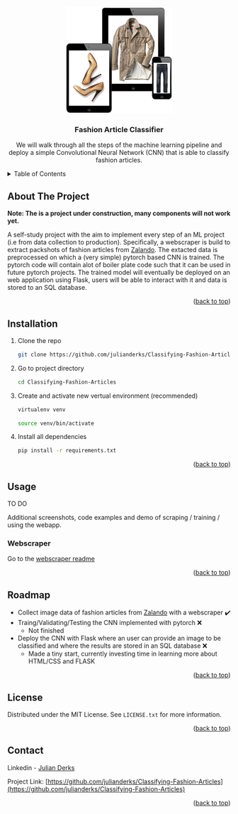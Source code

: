 <div id="top"></div>

<!-- PROJECT LOGO -->
<br />
<div align="center">
  <a href="https://github.com/julianderks/Classifying-Fashion-Articles">
    <img src="misc/images/logo.png" alt="Logo" width="240" height="240">
  </a>

  <h3 align="center">Fashion Article Classifier</h3>

  <p align="center">
    We will walk through all the steps of the machine learning pipeline and deploy a simple Convolutional Neural Network (CNN) that is able to classify fashion articles.
  </p>
</div>

<!-- TABLE OF CONTENTS -->
<details>
  <summary>Table of Contents</summary>
  <ol>
    <li><a href="#about-the-project">About The Project</a></li>
    <li><a href="#installation">Installation</a></li>
    <li><a href="#usage">Usage</a></li>
    <li><a href="#roadmap">Roadmap</a></li>
    <li><a href="#license">License</a></li>
    <li><a href="#contact">Contact</a></li>
  </ol>
</details>

<!-- ABOUT THE PROJECT -->

## About The Project

**Note: The is a project under construction, many components will not work yet.**

A self-study project with the aim to implement every step of an ML project (i.e from data collection to production). Specifically, a webscraper is build to extract packshots of fashion articles from [Zalando](https://www.zalando.nl/kleding/). The extacted data is preprocessed on which a (very simple) pytorch based CNN is trained. The pytorch code will contain alot of boiler plate code such that it can be used in future pytorch projects. The trained model will eventually be deployed on an web application using Flask, users will be able to interact with it and data is stored to an SQL database.

<p align="right">(<a href="#top">back to top</a>)</p>

## Installation

1. Clone the repo

   ```sh
   git clone https://github.com/julianderks/Classifying-Fashion-Articles.git
   ```

2. Go to project directory

   ```sh
   cd Classifying-Fashion-Articles
   ```

3. Create and activate new vertual environment (recommended)

   ```sh
   virtualenv venv
   ```

   ```sh
   source venv/bin/activate
   ```

4. Install all dependencies

   ```sh
   pip install -r requirements.txt
   ```

<p align="right">(<a href="#top">back to top</a>)</p>

<!-- USAGE EXAMPLES -->

## Usage

TO DO

Additional screenshots, code examples and demo of scraping / training / using the webapp.

### Webscraper

Go to the [webscraper readme](https://github.com/julianderks/Classifying-Fashion-Articles/tree/main/code/webscraper)

<p align="right">(<a href="#top">back to top</a>)</p>

<!-- ROADMAP -->

## Roadmap

- Collect image data of fashion articles from [Zalando](https://www.zalando.nl/kleding/) with a webscraper :heavy_check_mark:
- Traing/Validating/Testing the CNN implemented with pytorch :x:
  - Not finished
- Deploy the CNN with Flask where an user can provide an image to be classified and where the results are stored in an SQL database :x:
  - Made a tiny start, currently investing time in learning more about HTML/CSS and FLASK

<p align="right">(<a href="#top">back to top</a>)</p>

<!-- LICENSE -->

## License

Distributed under the MIT License. See `LICENSE.txt` for more information.

<p align="right">(<a href="#top">back to top</a>)</p>

<!-- CONTACT -->

## Contact

Linkedin - [Julian Derks](https://www.linkedin.com/in/julianderks/)

Project Link: [https://github.com/julianderks/Classifying-Fashion-Articles](https://github.com/julianderks/Classifying-Fashion-Articles)

<p align="right">(<a href="#top">back to top</a>)</p>
